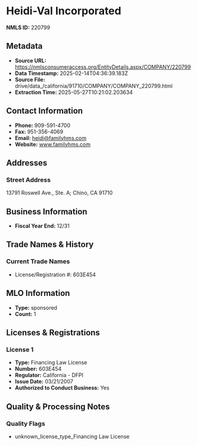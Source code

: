 # Heidi-Val Incorporated

**NMLS ID:** 220799

## Metadata
- **Source URL:** https://nmlsconsumeraccess.org/EntityDetails.aspx/COMPANY/220799
- **Data Timestamp:** 2025-02-14T04:36:39.183Z
- **Source File:** drive/data_/california/91710/COMPANY/COMPANY_220799.html
- **Extraction Time:** 2025-05-27T10:21:02.203634

## Contact Information
- **Phone:** 909-591-4700
- **Fax:** 951-356-4069
- **Email:** heidi@familyhms.com
- **Website:** www.familyhms.com

## Addresses
### Street Address
13791 Roswell Ave., Ste. A; Chino, CA 91710

## Business Information
- **Fiscal Year End:** 12/31

## Trade Names & History
### Current Trade Names
- License/Registration #: 603E454

## MLO Information
- **Type:** sponsored
- **Count:** 1

## Licenses & Registrations

### License 1
- **Type:** Financing Law License
- **Number:** 603E454
- **Regulator:** California - DFPI
- **Issue Date:** 03/21/2007
- **Authorized to Conduct Business:** Yes

## Quality & Processing Notes
### Quality Flags
- unknown_license_type_Financing Law License
